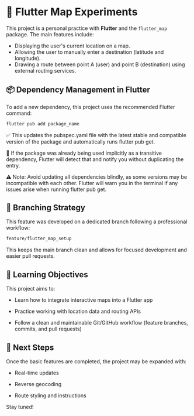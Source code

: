 # 🚀 Flutter Map Experiments

This project is a personal practice with **Flutter** and the `flutter_map` package. The main features include:

- Displaying the user's current location on a map.
- Allowing the user to manually enter a destination (latitude and longitude).
- Drawing a route between point A (user) and point B (destination) using external routing services.


## 📦 Dependency Management in Flutter

To add a new dependency, this project uses the recommended Flutter command:

```bash
flutter pub add package_name
```

✅ This updates the pubspec.yaml file with the latest stable and compatible version of the package and automatically runs flutter pub get.

🧠 If the package was already being used implicitly as a transitive dependency, Flutter will detect that and notify you without duplicating the entry.

⚠️ Note: Avoid updating all dependencies blindly, as some versions may be incompatible with each other. Flutter will warn you in the terminal if any issues arise when running flutter pub get.  


## 🌿 **Branching Strategy**  
This feature was developed on a dedicated branch following a professional workflow:

```bash
feature/flutter_map_setup  
```
This keeps the main branch clean and allows for focused development and easier pull requests.  

## 🎯 Learning Objectives  
This project aims to:

- Learn how to integrate interactive maps into a Flutter app

- Practice working with location data and routing APIs

- Follow a clean and maintainable Git/GitHub workflow (feature branches, commits, and pull requests)

## 🧪 Next Steps  
Once the basic features are completed, the project may be expanded with:

- Real-time updates

- Reverse geocoding

- Route styling and instructions  

Stay tuned!
